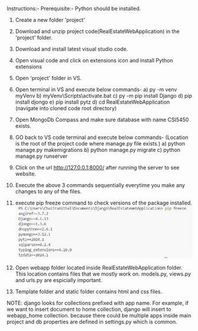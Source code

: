 Instructions:-
Prerequisite:- Python should be installed.
1) Create a new folder 'project'
2) Download and unzip project code(RealEstateWebApplication) in the 'project' folder.
3) Download and install latest visual studio code.
4) Open visual code and click on extensions icon and install Python extensions
5) Open 'project' folder in VS.
6) Open terminal in VS and execute below commands-
    a) py -m venv myVenv
    b) myVenv\Scripts\activate.bat
    c) py -m pip install Django
    d) pip install djongo
    e) pip install pytz
    d) cd RealEstateWebApplication  (navigate into cloned code root directory)

7) Open MongoDb Compass and make sure database with name CSI5450 exists.
8) GO back to VS code terminal and execute below commands- (Location is the root of the project code where manage.py file exists.)
    a) python manage.py makemigrations
    b) python manage.py migrate
    c) python manage.py runserver

9) Click on the url http://127.0.0.1:8000/ after running the server to see website.
10) Execute the above 3 commands sequentially everytime you make any changes to any of the files.
11) execute pip freeze command to check versions of the package installed.
![alt text](image.png)

12) Open webapp folder located inside RealEstateWebApplication folder. This location contains files that we mostly work on. models.py, views.py and urls.py are espicially important.

13) Template folder and static folder contains html and css files.

NOTE: django looks for collections prefixed with app name. For example, if we want to insert document to home collection, django will insert to webapp_home collection. because there could be multiple apps inside main project and db properties are defined in settings.py which is common.
